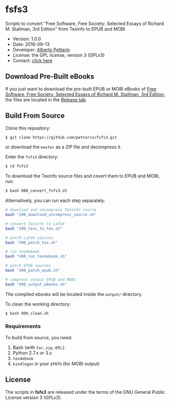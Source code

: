 # fsfs3

Scripts to convert "Free Software, Free Society: Selected Essays of Richard M. Stallman, 3rd Edition" from Texinfo to EPUB and MOBI

* Version: 1.0.0
* Date: 2016-09-13
* Developer: [Alberto Pettarin](http://www.albertopettarin.it/)
* License: the GPL license, version 3 (GPLv3)
* Contact: [click here](http://www.albertopettarin.it/contact.html)

## Download Pre-Built eBooks

If you just want to download the pre-built EPUB or MOBI eBooks of
[Free Software, Free Society: Selected Essays of Richard M. Stallman, 3rd Edition](https://shop.fsf.org/books-docs/free-software-free-society-selected-essays-richard-m-stallman-3rd-edition),
the files are located in the
[Release tab](https://github.com/pettarin/fsfs3/releases).

## Build From Source

Clone this repository:

```bash
$ git clone https://github.com/pettarin/fsfs3.git
```

or download the ``master`` as a ZIP file and decompress it.

Enter the ``fsfs3`` directory:

```bash
$ cd fsfs3
```

To download the Texinfo source files
and covert them to EPUB and MOBI, run:

```bash
$ bash 000_convert_fsfs3.sh
```

Alternatively, you can run each step separately:

```bash
# download and uncompress Texinfo source
bash "100_download_uncompress_source.sh"

# convert Texinfo to LaTeX
bash "200_texi_to_tex.sh"

# patch LaTeX sources
bash "300_patch_tex.sh"

# run tex4ebook
bash "400_run_tex4ebook.sh"

# patch EPUB sources
bash "500_patch_epub.sh"

# compress output EPUB and MOBI
bash "600_output_ebooks.sh"
```

The compiled ebooks will be located inside the ``output/`` directory.

To clean the working directory:

```bash
$ bash 999_clean.sh
```

### Requirements

To build from source, you need:

1. Bash (with ``tar``, ``zip``, etc.)
2. Python 2.7.x or 3.x
3. ``tex4ebook``
4. ``kindlegen`` in your ``$PATH`` (for MOBI output) 

## License

The scripts in **fsfs3** are released under the terms of the GNU General Public License version 3 (GPLv3).

